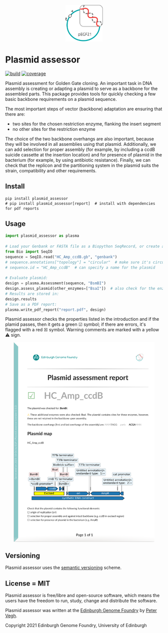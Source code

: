 <p align="center">
<img alt="Plasma logo" title="Plasma" src="images/plasma_logo.png" width="120">
</p>


# Plasmid assessor


[![build](https://github.com/Edinburgh-Genome-Foundry/Plasmid_assessor/actions/workflows/build.yml/badge.svg)](https://github.com/Edinburgh-Genome-Foundry/Plasmid_assessor/actions/workflows/build.yml)
[![coverage](https://coveralls.io/repos/github/Edinburgh-Genome-Foundry/Plasmid_assessor/badge.svg?branch=main)](https://coveralls.io/github/Edinburgh-Genome-Foundry/Plasmid_assessor?branch=main)


Plasmid assessment for Golden Gate cloning. An important task in DNA assembly is creating or adapting a plasmid to serve as a backbone for the assembled parts. This package provides tools for quickly checking a few basic backbone requirements on a plasmid sequence.

The most important steps of vector (backbone) adaptation are ensuring that there are:

* two sites for the chosen restriction enzyme, flanking the insert segment
* no other sites for the restriction enzyme

The choice of the two backbone overhangs are also important, because they will be involved in all assemblies using that plasmid. Additionally, we can add selection for proper assembly (for example, by including a ccdB suicide cassette at the insertion location) and for presence of plasmid in the bacterium (for example, by using antibiotic resistance). Finally, we can check that the replicon and the partitioning system in the plasmid suits the strain, compatibility and other requirements.


## Install

```
pip install plasmid_assessor
# pip install plasmid_assessor[report]  # install with dependencies for pdf reports
```


## Usage

```python
import plasmid_assessor as plasma

# Load your Genbank or FASTA file as a Biopython SeqRecord, or create a new one:
from Bio import SeqIO
sequence = SeqIO.read("HC_Amp_ccdB.gb", "genbank")
# sequence.annotations["topology"] = "circular"  # make sure it's circular
# sequence.id = "HC_Amp_ccdB"  # can specify a name for the plasmid

# Evaluate plasmid:
design = plasma.Assessment(sequence, "BsmBI")
design.assess_plasmid(other_enzymes=["BsaI"])  # also check for the enzyme(s) of the 2nd (3rd..) level assembly
# Results are stored in:
design.results
# Save as a PDF report:
plasma.write_pdf_report("report.pdf", design)
```
Plasmid assessor checks the properties listed in the introduction and if the plamid passes, then it gets a green ☑ symbol; if there are errors, it's flagged with a red ☒ symbol. Warning comments are marked with a yellow ⚠ sign.

<p align="center">
<img alt="Plasma report" title="Plasma report" src="images/plasma_report_screenshot.png" width="450">
</p>


## Versioning

Plasmid assessor uses the [semantic versioning](https://semver.org) scheme.


## License = MIT

Plasmid assessor is free/libre and open-source software, which means the users have the freedom to run, study, change and distribute the software.

Plasmid assessor was written at the [Edinburgh Genome Foundry](https://edinburgh-genome-foundry.github.io/)
by [Peter Vegh](https://github.com/veghp).

Copyright 2021 Edinburgh Genome Foundry, University of Edinburgh
